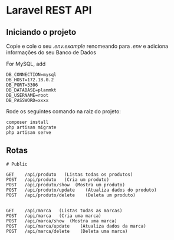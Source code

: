 # Laravel REST API

## Iniciando o projeto


Copie e cole o seu *.env.example* renomeando para *.env* e adiciona informações do seu Banco de Dados

For MySQL, add
```
DB_CONNECTION=mysql
DB_HOST=172.18.0.2
DB_PORT=3306
DB_DATABASE=planmkt
DB_USERNAME=root
DB_PASSWORD=xxxx
```

Rode os seguintes comando na raiz do projeto:

```
composer install
php artisan migrate
php artisan serve
```

## Rotas


```
# Public

GET    /api/produto   (Listas todas os produtos)
POST   /api/produto   (Cria um produto)
POST   /api/produto/show  (Mostra um produto)
POST   /api/produto/update    (Atualiza dados do produto)
POST   /api/produto/delete    (Deleta um produto)


GET    /api/marca   (Listas todas as marcas)
POST   /api/marca   (Cria uma marca)
POST   /api/marca/show  (Mostra uma marca)
POST   /api/marca/update    (Atualiza dados da marca)
POST   /api/marca/delete    (Deleta uma marca)


```
